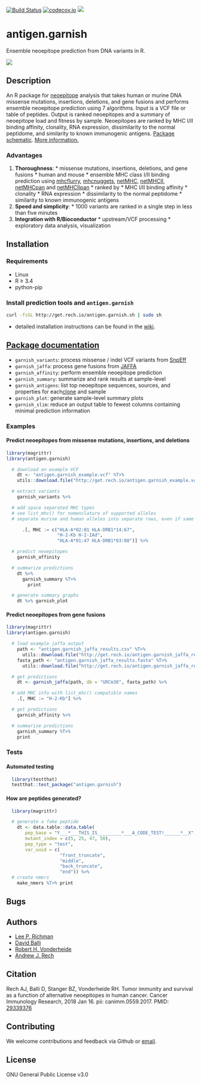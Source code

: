 [![Build Status](http://get.rech.io/build.passing.svg)](http://18.194.224.158:8080/job/antigen.garnish/lastBuild/consoleFull) [![codecov.io](https://codecov.io/github/andrewrech/antigen.garnish/coverage.svg?branch=master)](https://codecov.io/github/andrewrech/antigen.garnish?branch=master) ![](https://img.shields.io/badge/version-0.0.6-blue.svg)

# antigen.garnish

Ensemble neoepitope prediction from DNA variants in R.

![](http://get.rech.io/antigen.garnish_flowchart.svg)

## Description

An R package for [neoepitope](http://science.sciencemag.org/content/348/6230/69) analysis that takes human or murine DNA missense mutations, insertions, deletions, and gene fusions and performs ensemble neoepitope prediction using 7 algorithms. Input is a VCF file or table of peptides. Output is ranked neoepitopes and a summary of neoepitope load and fitness by sample. Neoepitopes are ranked by MHC I/II binding affinity, clonality, RNA expression, dissimilarity to the normal peptidome, and similarity to known immunogenic antigens. [Package schematic](https://github.com/andrewrech/antigen.garnish/wiki/Package-schematic). [More information.](http://antigen-garnish-presentation.s3-website-us-east-1.amazonaws.com)

### Advantages

1. **Thoroughness**:
		* missense mutations, insertions, deletions, and gene fusions
		* human and mouse
		* ensemble MHC class I/II binding prediction using [mhcflurry](https://github.com/hammerlab/mhcflurry), [mhcnuggets](https://github.com/KarchinLab/mhcnuggets), [netMHC](http://www.cbs.dtu.dk/services/NetMHC/), [netMHCII](http://www.cbs.dtu.dk/services/NetMHCII/), [netMHCpan](http://www.cbs.dtu.dk/services/NetMHCpan/) and [netMHCIIpan](http://www.cbs.dtu.dk/services/NetMHCIIpan/i)
		* ranked by
			* MHC I/II binding affinity
			* clonality
			* RNA expression
			* dissimilarity to the normal peptidome
			* similarity to known immunogenic antigens
1. **Speed and simplicity**:
		* 1000 variants are ranked in a single step in less than five minutes
1. **Integration with R/Bioconductor**
		* upstream/VCF processing
		* exploratory data analysis, visualization

## Installation

### Requirements

- Linux
- R &ge; 3.4
- python-pip

### Install prediction tools and `antigen.garnish`

```sh
curl -fsSL http://get.rech.io/antigen.garnish.sh | sudo sh
```

- detailed installation instructions can be found in the [wiki](https://github.com/andrewrech/antigen.garnish/wiki).

## [Package documentation](http://get.rech.io/antigen.garnish.pdf)

- `garnish_variants`: process missense / indel VCF variants from [SnpEff](http://snpeff.sourceforge.net/)
- `garnish_jaffa`: process gene fusions from [JAFFA](https://github.com/Oshlack/JAFFA)
- `garnish_affinity`: perform ensemble neoepitope prediction
- `garnish_summary`: summarize and rank results at sample-level
- `garnish_antigens`: list top neoepitope sequences, sources, and properties for each[clone](https://github.com/lima1/PureCN) and sample
- `garnish_plot`: generate sample-level summary plots
- `garnish_slim`: reduce an output table to fewest columns containing minimal prediction information

### Examples

#### Predict neoepitopes from missense mutations, insertions, and deletions

```r
library(magrittr)
library(antigen.garnish)

  # download an example VCF
    dt <- "antigen.garnish_example.vcf" %T>%
    utils::download.file("http://get.rech.io/antigen.garnish_example.vcf", .) %>%

  # extract variants
    garnish_variants %>%

  # add space separated MHC types
  # see list_mhc() for nomenclature of supported alleles
  # separate murine and human alleles into separate rows, even if same sample_id.

      .[, MHC := c("HLA-A*02:01 HLA-DRB1*14:67",
                   "H-2-Kb H-2-IAd",
                   "HLA-A*01:47 HLA-DRB1*03:08")] %>%

  # predict neoepitopes
    garnish_affinity

  # summarize predictions
    dt %>%
      garnish_summary %T>%
        print

  # generate summary graphs
    dt %>% garnish_plot
```

#### Predict neoepitopes from gene fusions

```r
library(magrittr)
library(antigen.garnish)

  # load example jaffa output
    path <- "antigen.garnish_jaffa_results.csv" %T>%
      utils::download.file("http://get.rech.io/antigen.garnish_jaffa_results.csv", .)
    fasta_path <- "antigen.garnish_jaffa_results.fasta" %T>%
      utils::download.file("http://get.rech.io/antigen.garnish_jaffa_results.fasta", .)

  # get predictions
    dt <- garnish_jaffa(path, db = "GRCm38", fasta_path) %>%

  # add MHC info with list_mhc() compatible names
    .[, MHC := "H-2-Kb"] %>%

  # get predictions
    garnish_affinity %>%

  # summarize predictions
    garnish_summary %T>%
    print
```

### Tests

#### Automated testing

```r
  library(testthat)
  testthat::test_package("antigen.garnish")

```

#### How are peptides generated?

```r
  library(magrittr)

  # generate a fake peptide
    dt <- data.table::data.table(
       pep_base = "Y___*___THIS_IS_________*___A_CODE_TEST!______*__X",
       mutant_index = c(5, 25, 47, 50),
       pep_type = "test",
       var_uuid = c(
                    "front_truncate",
                    "middle",
                    "back_truncate",
                    "end")) %>%
  # create nmers
    make_nmers %T>% print
```

## Bugs

## Authors

- [Lee P. Richman](http://www.med.upenn.edu/apps/faculty/index.php/g275/p1073)
- [David Balli](https://www.linkedin.com/in/davidballi1)
- [Robert H. Vonderheide](https://www.med.upenn.edu/apps/faculty/index.php/g20000320/p1073)
- [Andrew J. Rech](https://rech.io)

## Citation

Rech AJ, Balli D, Stanger BZ, Vonderheide RH. Tumor immunity and survival as a function of alternative neoepitopes in human cancer. Cancer Immunology Research, 2018 Jan 16. pii: canimm.0559.2017. PMID: [29339376](https://www.ncbi.nlm.nih.gov/pubmed/29339376)

## Contributing

We welcome contributions and feedback via Github or [email](mailto:rech@rech.io).

## License

GNU General Public License v3.0
